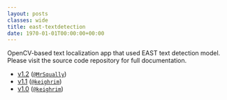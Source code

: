 ```yaml
---
layout: posts
classes: wide
title: east-textdetection
date: 1970-01-01T00:00:00+00:00
---
```

OpenCV-based text localization app that used EAST text detection model. Please visit the source code repository for full documentation.
- [v1.2](v1.2) ([`@MrSqually`](https://github.com/MrSqually))
- [v1.1](v1.1) ([`@keighrim`](https://github.com/keighrim))
- [v1.0](v1.0) ([`@keighrim`](https://github.com/keighrim))

